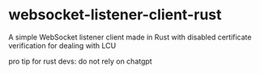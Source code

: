 # websocket-listener-client-rust
A simple WebSocket listener client made in Rust with disabled certificate verification for dealing with LCU

pro tip for rust devs: do not rely on chatgpt
